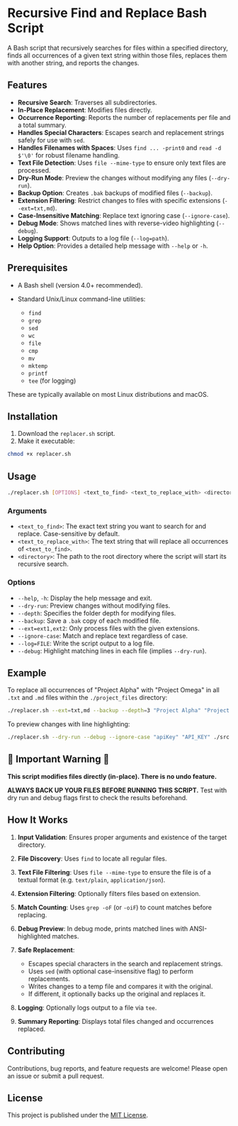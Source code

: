 # Recursive Find and Replace Bash Script

A Bash script that recursively searches for files within a specified directory, finds all occurrences of a given text string within those files, replaces them with another string, and reports the changes.

## Features

* **Recursive Search**: Traverses all subdirectories.
* **In-Place Replacement**: Modifies files directly.
* **Occurrence Reporting**: Reports the number of replacements per file and a total summary.
* **Handles Special Characters**: Escapes search and replacement strings safely for use with `sed`.
* **Handles Filenames with Spaces**: Uses `find ... -print0` and `read -d $'\0'` for robust filename handling.
* **Text File Detection**: Uses `file --mime-type` to ensure only text files are processed.
* **Dry-Run Mode**: Preview the changes without modifying any files (`--dry-run`).
* **Backup Option**: Creates `.bak` backups of modified files (`--backup`).
* **Extension Filtering**: Restrict changes to files with specific extensions (`--ext=txt,md`).
* **Case-Insensitive Matching**: Replace text ignoring case (`--ignore-case`).
* **Debug Mode**: Shows matched lines with reverse-video highlighting (`--debug`).
* **Logging Support**: Outputs to a log file (`--log=path`).
* **Help Option**: Provides a detailed help message with `--help` or `-h`.

## Prerequisites

* A Bash shell (version 4.0+ recommended).
* Standard Unix/Linux command-line utilities:

  * `find`
  * `grep`
  * `sed`
  * `wc`
  * `file`
  * `cmp`
  * `mv`
  * `mktemp`
  * `printf`
  * `tee` (for logging)

These are typically available on most Linux distributions and macOS.

## Installation

1. Download the `replacer.sh` script.
2. Make it executable:

```bash
chmod +x replacer.sh
```

## Usage

```bash
./replacer.sh [OPTIONS] <text_to_find> <text_to_replace_with> <directory>
```

### Arguments

* `<text_to_find>`: The exact text string you want to search for and replace. Case-sensitive by default.
* `<text_to_replace_with>`: The text string that will replace all occurrences of `<text_to_find>`.
* `<directory>`: The path to the root directory where the script will start its recursive search.

### Options

* `--help`, `-h`: Display the help message and exit.
* `--dry-run`: Preview changes without modifying files.
* `--depth`: Specifies the folder depth for modifying files.
* `--backup`: Save a `.bak` copy of each modified file.
* `--ext=ext1,ext2`: Only process files with the given extensions.
* `--ignore-case`: Match and replace text regardless of case.
* `--log=FILE`: Write the script output to a log file.
* `--debug`: Highlight matching lines in each file (implies `--dry-run`).

## Example

To replace all occurrences of "Project Alpha" with "Project Omega" in all `.txt` and `.md` files within the `./project_files` directory:

```bash
./replacer.sh --ext=txt,md --backup --depth=3 "Project Alpha" "Project Omega" ./project_files
```

To preview changes with line highlighting:

```bash
./replacer.sh --dry-run --debug --ignore-case "apiKey" "API_KEY" ./src
```

## 🚨 Important Warning 🚨

**This script modifies files directly (in-place). There is no undo feature.**

**ALWAYS BACK UP YOUR FILES BEFORE RUNNING THIS SCRIPT.** Test with dry run and debug flags first to check the results beforehand.

## How It Works

1. **Input Validation**: Ensures proper arguments and existence of the target directory.
2. **File Discovery**: Uses `find` to locate all regular files.
3. **Text File Filtering**: Uses `file --mime-type` to ensure the file is of a textual format (e.g. `text/plain`, `application/json`).
4. **Extension Filtering**: Optionally filters files based on extension.
5. **Match Counting**: Uses `grep -oF` (or `-oiF`) to count matches before replacing.
6. **Debug Preview**: In debug mode, prints matched lines with ANSI-highlighted matches.
7. **Safe Replacement**:

   * Escapes special characters in the search and replacement strings.
   * Uses `sed` (with optional case-insensitive flag) to perform replacements.
   * Writes changes to a temp file and compares it with the original.
   * If different, it optionally backs up the original and replaces it.
8. **Logging**: Optionally logs output to a file via `tee`.
9. **Summary Reporting**: Displays total files changed and occurrences replaced.

## Contributing

Contributions, bug reports, and feature requests are welcome! Please open an issue or submit a pull request.

## License

This project is published under the [MIT License](LICENSE).

